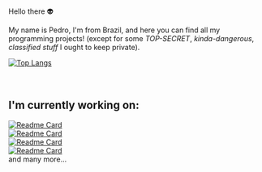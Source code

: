 Hello there 👽 <br>

My name is Pedro, I'm from Brazil, and here you can find all my programming projects! (except for some _TOP-SECRET_, _kinda-dangerous_, _classified stuff_ I ought to keep private).

[![Top Langs](https://github-readme-stats.vercel.app/api/top-langs/?username=pedromxavier&show_icons=true&theme=radical&langs_count=9&hide=jupyter%20notebook&layout=compact)](https://github.com/pedromxavier)<br/>
<br><br>
## I'm currently working on:
[![Readme Card](https://github-readme-stats.vercel.app/api/pin/?username=pedromxavier&theme=radical&repo=ECI-UFRJ)](https://github.com/pedromxavier/ECI-UFRJ)<br>
[![Readme Card](https://github-readme-stats.vercel.app/api/pin/?username=pedromxavier&theme=radical&repo=pine-md)](https://github.com/pedromxavier/pine-md)<br>
[![Readme Card](https://github-readme-stats.vercel.app/api/pin/?username=pedromxavier&theme=radical&repo=pyckage)](https://github.com/pedromxavier/pyckage)<br>
[![Readme Card](https://github-readme-stats.vercel.app/api/pin/?username=pedromxavier&theme=radical&repo=minerva)](https://github.com/pedromxavier/minerva)<br>
and many more...
